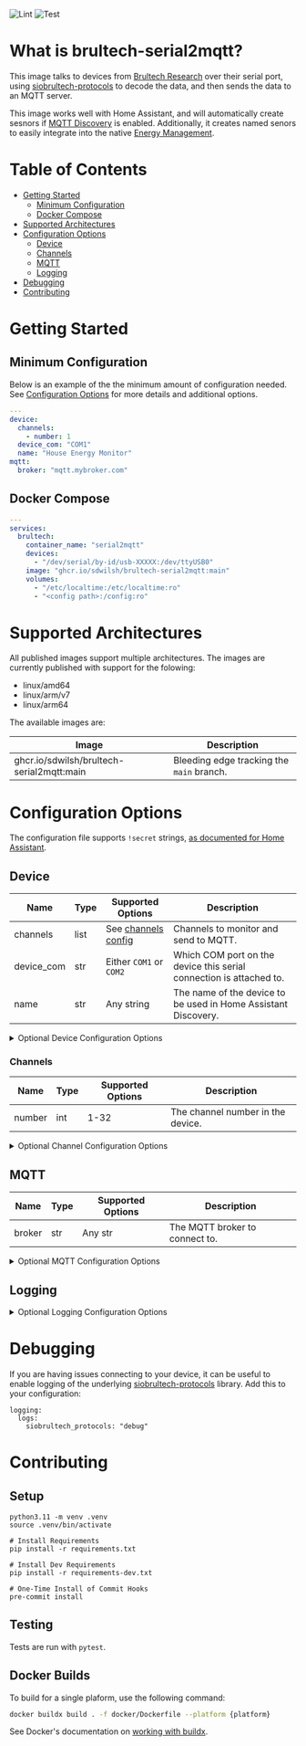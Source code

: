 ![Lint](https://github.com/sdwilsh/brultech-serial2mqtt/workflows/Lint/badge.svg)
![Test](https://github.com/sdwilsh/brultech-serial2mqtt/workflows/Test/badge.svg)

# What is brultech-serial2mqtt?

This image talks to devices from [Brultech Research](https://www.brultech.com/)
over their serial port, using
[siobrultech-protocols](https://github.com/sdwilsh/siobrultech-protocols) to
decode the data, and then sends the data to an MQTT server.

This image works well with Home Assistant, and will automatically create sesnors
if [MQTT Discovery](https://www.home-assistant.io/docs/mqtt/discovery/) is
enabled. Additionally, it creates named senors to easily integrate into the
native [Energy Management](https://www.home-assistant.io/docs/energy/).

# Table of Contents

- [Getting Started](#getting-started)
  - [Minimum Configuration](#minimum-configuration)
  - [Docker Compose](#docker-compose)
- [Supported Architectures](#supported-architectures)
- [Configuration Options](#configuration-options)
  - [Device](#device)
  - [Channels](#channels)
  - [MQTT](#mqtt)
  - [Logging](#logging)
- [Debugging](#debugging)
- [Contributing](#contributing)

# Getting Started

## Minimum Configuration

Below is an example of the the minimum amount of configuration needed. See
[Configuration Options](#configuration-options) for more details and additional
options.

```yaml
---
device:
  channels:
    - number: 1
  device_com: "COM1"
  name: "House Energy Monitor"
mqtt:
  broker: "mqtt.mybroker.com"
```

## Docker Compose

```yaml
---
services:
  brultech:
    container_name: "serial2mqtt"
    devices:
      - "/dev/serial/by-id/usb-XXXXX:/dev/ttyUSB0"
    image: "ghcr.io/sdwilsh/brultech-serial2mqtt:main"
    volumes:
      - "/etc/localtime:/etc/localtime:ro"
      - "<config path>:/config:ro"
```

# Supported Architectures

All published images support multiple architectures. The images are currently published with support for the folowing:

- linux/amd64
- linux/arm/v7
- linux/arm64

The available images are:

| Image                                     | Description                               |
| ----------------------------------------- | ----------------------------------------- |
| ghcr.io/sdwilsh/brultech-serial2mqtt:main | Bleeding edge tracking the `main` branch. |

# Configuration Options

The configuration file supports `!secret` strings, [as documented for Home Assistant](https://www.home-assistant.io/docs/configuration/secrets/).

## Device

| Name       | Type | Supported Options                | Description                                                         |
| ---------- | ---- | -------------------------------- | ------------------------------------------------------------------- |
| channels   | list | See [channels config](#channels) | Channels to monitor and send to MQTT.                               |
| device_com | str  | Either `COM1` or `COM2`          | Which COM port on the device this serial connection is attached to. |
| name       | str  | Any string                       | The name of the device to be used in Home Assistant Discovery.      |

<details>
<summary>Optional Device Configuration Options</summary>

| Name                  | Type | Default      | Supported Options                                                       | Description                                             |
| --------------------- | ---- | ------------ | ----------------------------------------------------------------------- | ------------------------------------------------------- |
| baud                  | int  | 115200       | Any int                                                                 | The baud rate to communicate with the attached device.  |
| packet_delay_clear_seconds | int  | 3            | 1-12                                                                   | The amount of time to wait for the attached device to finish sending a packet before attempting to send a command to it. |
| send_interval_seconds | int  | 8            | 5-256                                                                   | The frequency in which to have the device send packets. |
| url                   | str  | /dev/ttyUSB0 | Any [pyserial URL](https://pythonhosted.org/pyserial/url_handlers.html) | The local connection to the device.                     |

</details>

### Channels

| Name   | Type | Supported Options | Description                       |
| ------ | ---- | ----------------- | --------------------------------- |
| number | int  | 1-32              | The channel number in the device. |

<details>
<summary>Optional Channel Configuration Options</summary>

| Name           | Type | Default                    | Supported Options                  | Description                                                                    |
| -------------- | ---- | -------------------------- | ---------------------------------- | ------------------------------------------------------------------------------ |
| home_assistant | bool | True if `type` is `normal` | Any bool                           | If the entity for this channel should be enabled by default in Home Assistant. |
| name           | str  | Channel {`number`}         | Any str                            | The name of the entity in Home Assistant.                                      |
| type           | str  | normal                     | See [channel types](#channel-type) | The type of channel to support net-metering and aggregation.                   |

#### Channel Type

| Channel Type          | Description                                                                                                                                                             |
| --------------------- | ----------------------------------------------------------------------------------------------------------------------------------------------------------------------- |
| normal                | Power flows through one direction in this channel.                                                                                                                      |
| main                  | Power may flow through in both directions (depending on other channels like solar existing), and represents power coming in and going out from an electricity provider. |
| solar_downstream_main | Power flows in two directions from/to a solar inverter, with a `main` channel between it and the electricity provider.                                                  |
| solar_upstream_main   | Power flows in two directions from/to a solar inverter, without a `main` channel between it and the electricity provider.                                               |

</details>

## MQTT

| Name   | Type | Supported Options | Description                    |
| ------ | ---- | ----------------- | ------------------------------ |
| broker | str  | Any str           | The MQTT broker to connect to. |

<details>
<summary>Optional MQTT Configuration Options</summary>

| Name           | Type                | Default                       | Supported Options                     | Description                                                                                                   |
| -------------- | ------------------- | ----------------------------- | ------------------------------------- | ------------------------------------------------------------------------------------------------------------- |
| birth_message  | dict                | `{}`                          | See [birth message](#birth-message)   | The birth message to send when we connect to the MQTT broker.                                                 |
| client_id      | Jinja2 template str | brultech-serial2mqtt-{serial} | Any Jinja2 template str               | The client ID to use when connecting to the MQTT broker. `device_serial` is available to use in the template. |
| home_assistant | dict                | `{}`                          | See [home assistant](#home-assistant) | Configuration on how Home Assistant communicates with the MQTT broker.                                        |
| password       | str                 | None                          | Any str                               | The password to use to connect to the MQTT broker.                                                            |
| port           | int                 | 1883                          | Any int                               | The port to connect to the broker on.                                                                         |
| qos            | int                 | 0                             | 0-2                                   | The qos to use for messages sent to the MQTT broker.                                                          |
| tls_options    | dict                | `{}`                          | See [tls options](#tls-options)       | TLS Options to use when connecting to the MQTT broker. Only used when `usetls` is True.                       |
| topic_prefix   | Jina2 template str  | brultech-serial2mqtt-{serial} | Any Jinja2 template str               | The root topic to publish status messages on. `device_serial` is available to use in the template.            |
| username       | str                 | None                          | Any str                               | The username to connect to use to connect to the MQTT broker.                                                 |
| usetls         | bool                | False                         | Any bool                              | Use TLS when connecting to the MQTT broker.                                                                   |
| will_message   | dict                | `{}`                          | See [will message](#will-message)     | The will message to send when we disconnect from the MQTT broker.                                             |

### Birth Message

The birth message is sent under the topic prefix configured in the [MQTT](#mqtt) config, `/status`.

| Name    | Type | Default | Supported Options | Description                                        |
| ------- | ---- | ------- | ----------------- | -------------------------------------------------- |
| payload | str  | online  | Any str           | The payload to use when sending the birth message. |
| qos     | int  | 0       | 0-2               | The qos to use for the birth message.              |
| retain  | bool | True    | Any bool          | If the retain flag is set on the birth message.    |

### Home Assistant

| Name             | Type | Default       | Supported Options                                  | Description                                                                                                                                          |
| ---------------- | ---- | ------------- | -------------------------------------------------- | ---------------------------------------------------------------------------------------------------------------------------------------------------- |
| birth_message    | dict | `{}`          | See [birth message](#home-assistant-birth-message) | The birth message configuration of Home Assistant. See [Home Assistant documentation](https://www.home-assistant.io/docs/mqtt/birth_will/).          |
| discovery_prefix | str  | homeassistant | Any str                                            | The topic prefix Home Assistant is configured to listen to for discovery configurations.                                                             |
| enable           | bool | True          | Any bool                                           | If the Home Assistant discovery configuration should be sent or not.                                                                                 |
| skip_packets     | int  | `37`          | `> 0`                                              | The number of packets received from the device to skip before updating Home Assistant. Default updates Home Assistant about once every five minutes. |

#### Home Assistant Birth Message

| Name    | Type | Default              | Supported Options | Description                                                                     |
| ------- | ---- | -------------------- | ----------------- | ------------------------------------------------------------------------------- |
| payload | str  | online               | Any str           | The payload Home Assistant is configured to use when sending the birth message. |
| qos     | int  | 0                    | 0-2               | The qos Home Assistant is configured to use for the birth message.              |
| topic   | str  | homeassistant/status | Any str           | The topic Home Assistant is configured to use when sending the birth message.   |

### TLS Options

Corresponds directly to asyncio-mqtt's [TLSParameters](https://github.com/sbtinstruments/asyncio-mqtt#tls).

| Name             | Type | Default              | Supported Options          | Description                                                                                               |
| ---------------- | ---- | -------------------- | -------------------------- | --------------------------------------------------------------------------------------------------------- |
| ca_certs         | str  | None                 | Any str                    | Path to CA certificate files to be trusted by this client.                                                |
| certfile         | str  | None                 | Any str                    | Path to a PEM encoded client certificate file.                                                            |
| keyfile          | str  | None                 | Any str                    | Path to a PEM encoded private key file.                                                                   |
| keyfile_password | str  | None                 | Any str                    | Password to decrypt either `certfile` or `keyfile` (if encrypted).                                        |
| cert_reqs        | bool | True                 | Any bool                   | Enforce certificate requirements. Set to False to connect to, e.g., self-signed hosts.                    |
| ciphers          | str  | None                 | Any str                    | Allowable encryption ciphers for this connection (set to None to use the defaults).                       |
| tls_version      | str  | tls1.2               | None, tls1, tls1.1, tls1.2 | Version of the SSL/TLS protocol to use.                                                                   |

### Will Message

The well message is sent under the topic prefix configured in the [MQTT](#mqtt) config, `/status`.

| Name    | Type | Default | Supported Options | Description                                       |
| ------- | ---- | ------- | ----------------- | ------------------------------------------------- |
| payload | str  | online  | Any str           | The payload to use when sending the will message. |
| qos     | int  | 0       | 0-2               | The qos to use for the will message.              |
| retain  | bool | True    | Any bool          | If the retain flag is set on the will message.    |

</details>

## Logging

<details>
<summary>Optional Logging Configuration Options</summary>

| Name  | Type | Default | Supported Options                                  | Description                                                               |
| ----- | ---- | ------- | -------------------------------------------------- | ------------------------------------------------------------------------- |
| level | str  | info    | `critical`, `error`, `warning`, `info`, or `debug` | The logging level the application should print messages to stdout with.   |
| logs  | dict | `{}`    | Any dict of levels                                 | A dict of Python named-logs and the level in which to log them to stdout. |

</details>

# Debugging

If you are having issues connecting to your device, it can be useful to enable logging of the underlying
[siobrultech-protocols](https://github.com/sdwilsh/siobrultech-protocols) library.  Add this to your configuration:
```
logging:
  logs:
    siobrultech_protocols: "debug"
```

# Contributing

## Setup

```
python3.11 -m venv .venv
source .venv/bin/activate

# Install Requirements
pip install -r requirements.txt

# Install Dev Requirements
pip install -r requirements-dev.txt

# One-Time Install of Commit Hooks
pre-commit install
```

## Testing

Tests are run with `pytest`.

## Docker Builds

To build for a single plaform, use the following command:

```sh
docker buildx build . -f docker/Dockerfile --platform {platform}
```

See Docker's documentation on
[working with buildx](https://docs.docker.com/buildx/working-with-buildx/).
